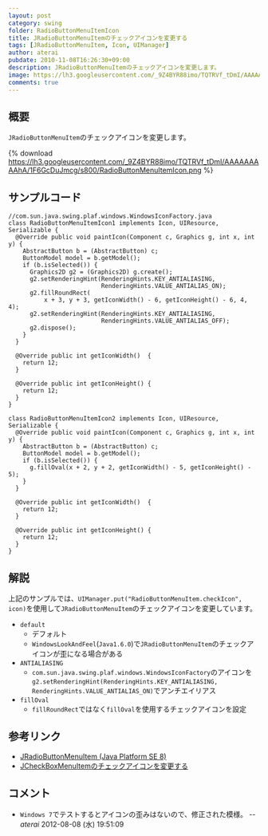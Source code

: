 ```yaml
---
layout: post
category: swing
folder: RadioButtonMenuItemIcon
title: JRadioButtonMenuItemのチェックアイコンを変更する
tags: [JRadioButtonMenuItem, Icon, UIManager]
author: aterai
pubdate: 2010-11-08T16:26:30+09:00
description: JRadioButtonMenuItemのチェックアイコンを変更します。
image: https://lh3.googleusercontent.com/_9Z4BYR88imo/TQTRVf_tDmI/AAAAAAAAAhA/1F6GcDuJmcg/s800/RadioButtonMenuItemIcon.png
comments: true
---
```

## 概要
`JRadioButtonMenuItem`のチェックアイコンを変更します。

{% download https://lh3.googleusercontent.com/_9Z4BYR88imo/TQTRVf_tDmI/AAAAAAAAAhA/1F6GcDuJmcg/s800/RadioButtonMenuItemIcon.png %}

## サンプルコード
<pre class="prettyprint"><code>//com.sun.java.swing.plaf.windows.WindowsIconFactory.java
class RadioButtonMenuItemIcon1 implements Icon, UIResource, Serializable {
  @Override public void paintIcon(Component c, Graphics g, int x, int y) {
    AbstractButton b = (AbstractButton) c;
    ButtonModel model = b.getModel();
    if (b.isSelected()) {
      Graphics2D g2 = (Graphics2D) g.create();
      g2.setRenderingHint(RenderingHints.KEY_ANTIALIASING,
                          RenderingHints.VALUE_ANTIALIAS_ON);
      g2.fillRoundRect(
          x + 3, y + 3, getIconWidth() - 6, getIconHeight() - 6, 4, 4);
      g2.setRenderingHint(RenderingHints.KEY_ANTIALIASING,
                          RenderingHints.VALUE_ANTIALIAS_OFF);
      g2.dispose();
    }
  }

  @Override public int getIconWidth()  {
    return 12;
  }

  @Override public int getIconHeight() {
    return 12;
  }
}

class RadioButtonMenuItemIcon2 implements Icon, UIResource, Serializable {
  @Override public void paintIcon(Component c, Graphics g, int x, int y) {
    AbstractButton b = (AbstractButton) c;
    ButtonModel model = b.getModel();
    if (b.isSelected()) {
      g.fillOval(x + 2, y + 2, getIconWidth() - 5, getIconHeight() - 5);
    }
  }

  @Override public int getIconWidth()  {
    return 12;
  }

  @Override public int getIconHeight() {
    return 12;
  }
}
</code></pre>

## 解説
上記のサンプルでは、`UIManager.put("RadioButtonMenuItem.checkIcon", icon)`を使用して`JRadioButtonMenuItem`のチェックアイコンを変更しています。

- `default`
    - デフォルト
    - `WindowsLookAndFeel`(`Java1.6.0`)で`JRadioButtonMenuItem`のチェックアイコンが歪になる場合がある
- `ANTIALIASING`
    - `com.sun.java.swing.plaf.windows.WindowsIconFactory`のアイコンを`g2.setRenderingHint(RenderingHints.KEY_ANTIALIASING, RenderingHints.VALUE_ANTIALIAS_ON)`でアンチエイリアス
- `fillOval`
    - `fillRoundRect`ではなく`fillOval`を使用するチェックアイコンを設定

<!-- dummy comment line for breaking list -->

## 参考リンク
- [JRadioButtonMenuItem (Java Platform SE 8)](https://docs.oracle.com/javase/jp/8/docs/api/javax/swing/JRadioButtonMenuItem.html)
- [JCheckBoxMenuItemのチェックアイコンを変更する](https://ateraimemo.com/Swing/CheckBoxMenuItemIcon.html)

<!-- dummy comment line for breaking list -->

## コメント
- `Windows 7`でテストするとアイコンの歪みはないので、修正された模様。 -- *aterai* 2012-08-08 (水) 19:51:09

<!-- dummy comment line for breaking list -->

